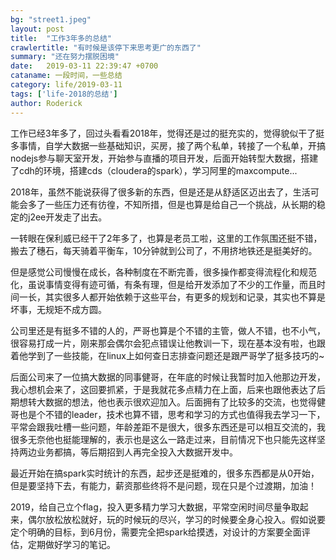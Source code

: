 ```yaml
---
bg: "street1.jpeg"
layout: post
title:  "工作3年多的总结"
crawlertitle: "有时候是该停下来思考更广的东西了"
summary: "还在努力摆脱困境"
date:   2019-03-11 22:39:47 +0700
cataname: 一段时间，一些总结
category: life/2019-03-11
tags: ['life-2018的总结']
author: Roderick
---
```

工作已经3年多了，回过头看看2018年，觉得还是过的挺充实的，觉得貌似干了挺多事情，自学大数据一些基础知识，买房，接了两个私单，转接了一个私单，开搞nodejs参与聊天室开发，开始参与直播的项目开发，后面开始转型大数据，搭建了cdh的环境，搭建cds（cloudera的spark），学习阿里的maxcompute...

2018年，虽然不能说获得了很多新的东西，但是还是从舒适区迈出去了，生活可能会多了一些压力还有彷徨，不知所措，但是也算是给自己一个挑战，从长期的稳定的j2ee开发走了出去。

一转眼在保利威已经干了2年多了，也算是老员工啦，这里的工作氛围还挺不错，搬去了穗石，每天骑着平衡车，10分钟就到公司了，不用挤地铁还是挺美好的。

但是感觉公司慢慢在成长，各种制度在不断完善，很多操作都变得流程化和规范化，虽说事情变得有迹可循，有条有理，但是给开发添加了不少的工作量，而且时间一长，其实很多人都开始依赖于这些平台，有更多的规划和记录，其实也不算是坏事，无规矩不成方圆。

公司里还是有挺多不错的人的，严哥也算是个不错的主管，做人不错，也不小气，很容易打成一片，刚来那会偶尔会犯点错误让他教训一下，现在基本没有啦，也跟着他学到了一些技能，在linux上如何查日志排查问题还是跟严哥学了挺多技巧的~

后面公司来了一位搞大数据的同事健哥，在年底的时候让我暂时加入他那边开发，我心想机会来了，这回要抓紧，于是我就花多点精力在上面，后来也跟他表达了后期想转大数据的想法，他也表示很欢迎加入。后面拥有了比较多的交流，也觉得健哥也是个不错的leader，技术也算不错，思考和学习的方式也值得我去学习一下，平常会跟我吐槽一些问题，年龄差距不是很大，很多东西还是可以相互交流的，我很多无奈他也挺能理解的，表示也是这么一路走过来，目前情况下也只能先这样坚持两边业务都搞，等后期招到人再完全投入大数据开发中。

最近开始在搞spark实时统计的东西，起步还是挺难的，很多东西都是从0开始，但是要坚持下去，有能力，薪资那些终将不是问题，现在只是个过渡期，加油！

2019，给自己立个flag，投入更多精力学习大数据，平常空闲时间尽量争取起来，偶尔放松放松就好，玩的时候玩的尽兴，学习的时候要全身心投入。假如说要定个明确的目标，到6月份，需要完全把spark给摸透，对设计的方案要全面评估，定期做好学习的笔记。
